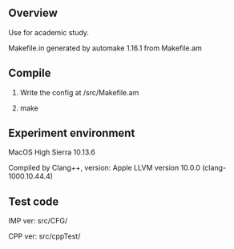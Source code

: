 ## Overview

Use for academic study.

Makefile.in generated by automake 1.16.1 from Makefile.am

## Compile 

1. Write the config at /src/Makefile.am

2. make 


## Experiment environment

MacOS High Sierra 10.13.6

Compiled by Clang++, version: Apple LLVM version 10.0.0 (clang-1000.10.44.4)

## Test code 

IMP ver: src/CFG/ 

CPP ver: src/cppTest/
